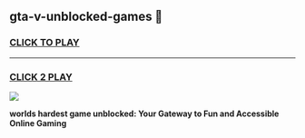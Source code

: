 
## gta-v-unblocked-games 👋
<h3>
<a href="https://premium.freeplayer.one?title=gta-v-unblocked-games&ref=14F">CLICK TO PLAY</a></h3>
<hr>

<h3>
<a href="https://premium.freeplayer.one?title=gta-v-unblocked-games&ref=14F">CLICK 2 PLAY</a>
  
</h3>

<a href="https://premium.freeplayer.one?title=gta-v-unblocked-games&ref=12F/"><img src="https://clearcache.store/games.png"></a>


**worlds hardest game unblocked: Your Gateway to Fun and Accessible Online Gaming**
